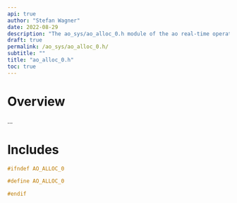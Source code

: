 ```yaml
---
api: true
author: "Stefan Wagner"
date: 2022-08-29
description: "The ao_sys/ao_alloc_0.h module of the ao real-time operating system."
draft: true
permalink: /ao_sys/ao_alloc_0.h/ 
subtitle: ""
title: "ao_alloc_0.h"
toc: true
---
```


# Overview

...

# Includes

```c
#ifndef AO_ALLOC_0

#define AO_ALLOC_0

#endif

```
